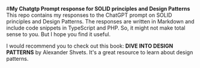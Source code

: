 #**My Chatgtp Prompt response for SOLID principles and Design Patterns**
This repo contains my responses to the ChatGPT prompt on SOLID principles and Design Patterns. The responses are written in Markdown and include code snippets in TypeScript and PHP.
So, it might not make total sense to you. But I hope you find it useful.

I would recommend you to check out this book: **DIVE INTO DESIGN PATTERNS** by Alexander Shvets. It's a great resource to learn about design patterns.